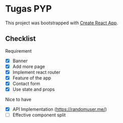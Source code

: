 # Tugas PYP

This project was bootstrapped with [Create React App](https://github.com/facebook/create-react-app).

## Checklist

Requirement
  - [x] Banner
  - [x] Add more page
  - [x] Implement react router
  - [x] Feature of the app
  - [x] Contact form
  - [x] Use state and props

Nice to have
  - [x] API Implementation (https://randomuser.me/)
  - [ ] Effective component split
